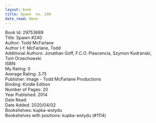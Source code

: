 ```yaml
---
layout: book
title: Spawn  no. 240
date_read: None
---
```


Book Id: 29753689<br />
Title: Spawn #240<br />
Author: Todd McFarlane<br />
Author l-f: McFarlane, Todd<br />
Additional Authors: Jonathan Goff, F.C.O. Plascencia, Szymon Kudranski, Tom Orzechowski<br />
ISBN: <br />
My Rating: 0<br />
Average Rating: 3.75<br />
Publisher: Image - Todd McFarlane Productions<br />
Binding: Kindle Edition<br />
Number of Pages: 20<br />
Year Published: 2014<br />
Date Read: <br />
Date Added: 2020/04/02<br />
Bookshelves: kupka-wstydu<br />
Bookshelves with positions: kupka-wstydu (#1114)<br />

